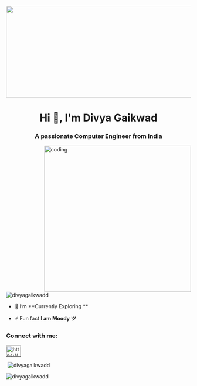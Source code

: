  <img   height="250" width="10000" src="https://images.unsplash.com/photo-1461749280684-dccba630e2f6?ixlib=rb-4.0.3&ixid=MnwxMjA3fDB8MHxwaG90by1wYWdlfHx8fGVufDB8fHx8&auto=format&fit=crop&w=1469&q=80" />

<h1 align="center">Hi 👋, I'm Divya Gaikwad</h1>
<h3 align="center">A passionate Computer Engineer from India</h3>

<img align="right" alt="coding" width="400" src="https://media.tenor.com/S59bPkT0pqcAAAAC/programming.gif">


<p align="left"> <img src="https://komarev.com/ghpvc/?username=divyagaikwadd&label=Profile%20views&color=0e75b6&style=flat" alt="divyagaikwadd" /> </p>

- 🌱 I’m  **Currently Exploring **


- ⚡ Fun fact **I am Moody ツ**

<h3 align="left">Connect with me:</h3>
<p align="left">
<a href="" target="blank"><img align="center" src="https://raw.githubusercontent.com/rahuldkjain/github-profile-readme-generator/master/src/images/icons/Social/linked-in-alt.svg" alt="https://www.linkedin.com/in/divya-gaikwad-039a48219" height="30" width="40" /></a>
</p>

<p>&nbsp;<img align="center" src="https://github-readme-stats.vercel.app/api?username=divyagaikwadd&show_icons=true&locale=en" alt="divyagaikwadd" /></p>

<p><img align="center" src="https://github-readme-streak-stats.herokuapp.com/?user=divyagaikwadd&" alt="divyagaikwadd" /></p>
